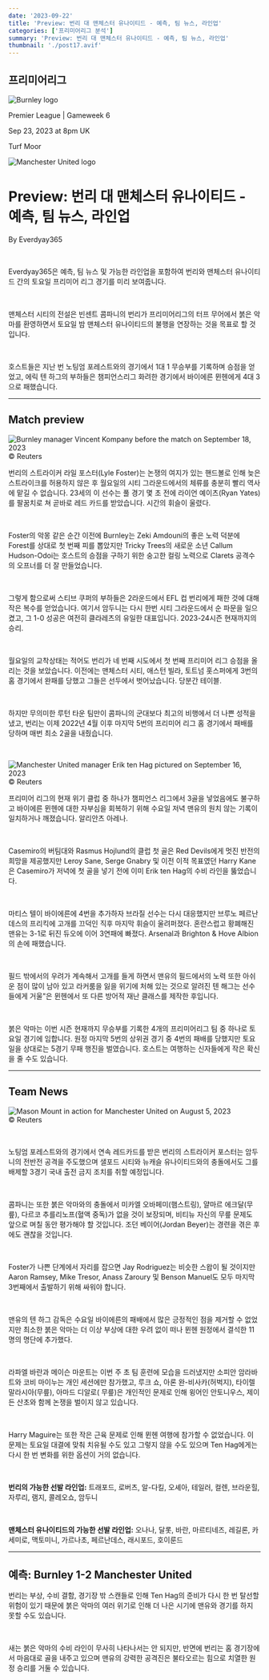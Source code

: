 ```yaml
---
date: '2023-09-22'
title: 'Preview: 번리 대 맨체스터 유나이티드 - 예측, 팀 뉴스, 라인업'
categories: ['프리미어리그 분석']
summary: 'Preview: 번리 대 맨체스터 유나이티드 - 예측, 팀 뉴스, 라인업'
thumbnail: './post17.avif'
---
```


## 프리미어리그

![Burnley logo](https://sm.imgix.net/20/53/burlog_1.png?w=60&h=60&auto=compress,format&fit=clip 'Burnley logo')

Premier League | Gameweek 6

Sep 23, 2023 at 8pm UK

Turf Moor

![Manchester United logo](https://sm.imgix.net/19/06/manlog.png?w=60&h=60&auto=compress,format&fit=clip 'Manchester United logo')

# Preview: 번리 대 맨체스터 유나이티드 - 예측, 팀 뉴스, 라인업

By Everdyay365

<br />

Everdyay365은 예측, 팀 뉴스 및 가능한 라인업을 포함하여 번리와 맨체스터 유나이티드 간의 토요일 프리미어 리그 경기를 미리 보여줍니다.

<br />

맨체스터 시티의 전설은 빈센트 콤파니의 번리가 프리미어리그의 터프 무어에서 붉은 악마를 환영하면서 토요일 밤 맨체스터 유나이티드의 불행을 연장하는 것을 목표로 할 것입니다.

<br />

호스트들은 지난 번 노팅엄 포레스트와의 경기에서 1대 1 무승부를 기록하며 승점을 얻었고, 에릭 텐 하그의 부하들은 챔피언스리그 화려한 경기에서 바이에른 뮌헨에게 4대 3으로 패했습니다.

---

## Match preview

![Burnley manager Vincent Kompany before the match on September 18, 2023](https://sm.imgix.net/23/38/vincent-kompany.jpg?w=640&h=480&auto=compress,format&fit=clip 'Burnley manager Vincent Kompany before the match on September 18, 2023')<br/>© Reuters

번리의 스트라이커 라일 포스터(Lyle Foster)는 논쟁의 여지가 있는 핸드볼로 인해 늦은 스트라이크를 허용하지 않은 후 월요일의 시티 그라운드에서의 체류를 충분히 빨리 역사에 맡길 수 없습니다. 23세의 이 선수는 풀 경기 몇 초 전에 라이언 예이츠(Ryan Yates)를 팔꿈치로 쳐 곧바로 레드 카드를 받았습니다. 시간의 휘슬이 울렸다.

<br />

Foster의 악몽 같은 순간 이전에 Burnley는 Zeki Amdouni의 좋은 노력 덕분에 Forest를 상대로 첫 번째 피를 뽑았지만 Tricky Trees의 새로운 소년 Callum Hudson-Odoi는 호스트의 승점을 구하기 위한 숭고한 컬링 노력으로 Clarets 공격수의 오프너를 더 잘 만들었습니다.

<br />

그렇게 함으로써 스티브 쿠퍼의 부하들은 2라운드에서 EFL 컵 번리에게 패한 것에 대해 작은 복수를 얻었습니다. 여기서 암두니는 다시 한번 시티 그라운드에서 순 파문을 일으켰고, 그 1-0 성공은 여전히 클라레츠의 유일한 대표입니다. 2023-24시즌 현재까지의 승리.

<br />

월요일의 교착상태는 적어도 번리가 네 번째 시도에서 첫 번째 프리미어 리그 승점을 올리는 것을 보았습니다. 이전에는 맨체스터 시티, 애스턴 빌라, 토트넘 홋스퍼에게 3번의 홈 경기에서 완패를 당했고 그들은 선두에서 벗어났습니다. 당분간 테이블.

<br />

하지만 무의미한 루턴 타운 팀만이 콤파니의 군대보다 최고의 비행에서 더 나쁜 성적을 냈고, 번리는 이제 2022년 4월 이후 마지막 5번의 프리미어 리그 홈 경기에서 패배를 당하며 매번 최소 2골을 내줬습니다.

<br />

![Manchester United manager Erik ten Hag pictured on September 16, 2023](https://sm.imgix.net/23/38/erik-ten-hag.jpg?w=640&h=480&auto=compress,format&fit=clip 'Manchester United manager Erik ten Hag pictured on September 16, 2023')<br/>© Reuters

프리미어 리그의 현재 위기 클럽 중 하나가 챔피언스 리그에서 3골을 넣었음에도 불구하고 바이에른 뮌헨에 대한 자부심을 회복하기 위해 수요일 저녁 맨유의 원치 않는 기록이 일치하거나 깨졌습니다. 알리안츠 아레나.

<br />

Casemiro의 버팀대와 Rasmus Hojlund의 클럽 첫 골은 Red Devils에게 멋진 반전의 희망을 제공했지만 Leroy Sane, Serge Gnabry 및 이전 이적 목표였던 Harry Kane은 Casemiro가 저녁에 첫 골을 넣기 전에 이미 Erik ten Hag의 수비 라인을 뚫었습니다.

<br />

마티스 텔이 바이에른에 4번을 추가하자 브라질 선수는 다시 대응했지만 브루노 페르난데스의 프리킥에 고개를 끄덕인 직후 마지막 휘슬이 울려퍼졌다. 혼란스럽고 황폐해진 맨유는 3-1로 뒤진 듀오에 이어 3연패에 빠졌다. Arsenal과 Brighton & Hove Albion의 손에 패했습니다.

<br />

필드 밖에서의 우려가 계속해서 고개를 들게 하면서 맨유의 필드에서의 노력 또한 아쉬운 점이 많이 남아 있고 라커룸을 잃을 위기에 처해 있는 것으로 알려진 텐 해그는 선수들에게 거울"은 뮌헨에서 또 다른 방어적 재난 클래스를 제작한 후입니다.

<br />

붉은 악마는 이번 시즌 현재까지 무승부를 기록한 4개의 프리미어리그 팀 중 하나로 토요일 경기에 임합니다. 원정 마지막 5번의 상위권 경기 중 4번의 패배를 당했지만 토요일을 상대로는 5경기 무패 행진을 벌였습니다. 호스트는 여행하는 신자들에게 작은 확신을 줄 수도 있습니다.

---

## Team News

![Mason Mount in action for Manchester United on August 5, 2023](https://sm.imgix.net/23/32/mason-mount.jpeg?w=640&h=480&auto=compress,format&fit=clip 'Mason Mount in action for Manchester United on August 5, 2023')<br/>© Reuters

<br />

노팅엄 포레스트와의 경기에서 연속 레드카드를 받은 번리의 스트라이커 포스터는 암두니의 전반전 공격을 주도했으며 샐포드 시티와 뉴캐슬 유나이티드와의 충돌에서도 그를 배제할 3경기 국내 출전 금지 조치를 취할 예정입니다.

<br />

콤파니는 또한 붉은 악마와의 충돌에서 미카엘 오바페미(햄스트링), 얄마르 에크달(무릎), 다르코 추를리노프(혈액 중독)가 없을 것이 보장되며, 비티뉴 자신의 무릎 문제도 앞으로 며칠 동안 평가해야 할 것입니다. 조던 베이어(Jordan Beyer)는 경련을 겪은 후에도 괜찮을 것입니다.

<br />

Foster가 나쁜 단계에서 자리를 잡으면 Jay Rodriguez는 비슷한 스왑이 될 것이지만 Aaron Ramsey, Mike Tresor, Anass Zaroury 및 Benson Manuel도 모두 마지막 3번째에서 출발하기 위해 싸워야 합니다.

<br />

맨유의 텐 하그 감독은 수요일 바이에른의 패배에서 많은 긍정적인 점을 제거할 수 없었지만 최소한 붉은 악마는 더 이상 부상에 대한 우려 없이 떠나 뮌헨 원정에서 결석한 11명의 명단에 추가했다.

<br />

라파엘 바란과 메이슨 마운트는 이번 주 초 팀 훈련에 모습을 드러냈지만 소피안 암라바트와 코비 마이누는 개인 세션에만 참가했고, 루크 쇼, 아론 완-비사카(허벅지), 타이렐 말라시아(무릎), 아마드 디알로( 무릎)은 개인적인 문제로 인해 윙어인 안토니우스, 제이든 산초와 함께 논쟁을 벌이지 않고 있습니다.

<br />

Harry Maguire는 또한 작은 근육 문제로 인해 뮌헨 여행에 참가할 수 없었습니다. 이 문제는 토요일 대결에 맞춰 치유될 수도 있고 그렇지 않을 수도 있으며 Ten Hag에게는 다시 한 번 변화를 위한 옵션이 거의 없습니다.

<br />

**번리의 가능한 선발 라인업:**
트래포드, 로버츠, 알-다킬, 오셰아, 테일러, 컬렌, 브라운힐, 자루리, 램지, 콜레오쇼, 암두니

<br />

**맨체스터 유나이티드의 가능한 선발 라인업:**
오나나, 달롯, 바란, 마르티네즈, 레길론, 카세미로, 맥토미니, 가르나초, 페르난데스, 래시포드, 호이룬드

---

## 예측: Burnley 1-2 Manchester United

번리는 부상, 수비 결함, 경기장 밖 스캔들로 인해 Ten Hag의 준비가 다시 한 번 탈선할 위험이 있기 때문에 붉은 악마의 여러 위기로 인해 더 나은 시기에 맨유와 경기를 하지 못할 수도 있습니다.

<br />

새는 붉은 악마의 수비 라인이 무사히 나타나서는 안 되지만, 반면에 번리는 홈 경기장에서 마음대로 골을 내주고 있으며 맨유의 강력한 공격진은 불타오르는 힘으로 치열한 원정 승리를 거둘 수 있습니다.

<br />
